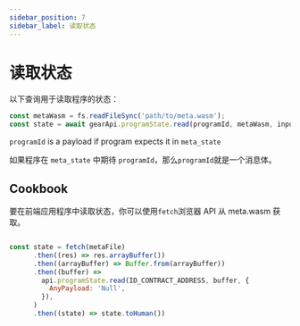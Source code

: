 ```yaml
---
sidebar_position: 7
sidebar_label: 读取状态
---
```


# 读取状态

以下查询用于读取程序的状态：

```javascript
const metaWasm = fs.readFileSync('path/to/meta.wasm');
const state = await gearApi.programState.read(programId, metaWasm, inputValue?);
```

`programId` is a payload if program expects it in `meta_state`

如果程序在 `meta_state` 中期待 `programId`，那么`programId`就是一个消息体。


## Cookbook

要在前端应用程序中读取状态，你可以使用`fetch`浏览器 API 从 meta.wasm 获取。

```javascript

const state = fetch(metaFile)
      .then((res) => res.arrayBuffer())
      .then((arrayBuffer) => Buffer.from(arrayBuffer))
      .then((buffer) =>
        api.programState.read(ID_CONTRACT_ADDRESS, buffer, {
          AnyPayload: 'Null',
        }),
      )
      .then((state) => state.toHuman())

```
